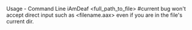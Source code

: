 Usage - Command Line
iAmDeaf <full_path_to_file>   #current bug won't accept direct input such as <filename.aax> even if you are in the file's current dir.
